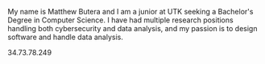 My name is Matthew Butera and I am a junior at UTK seeking a Bachelor's Degree in Computer Science. I have had multiple research positions handling both cybersecurity and data analysis, and my passion is to design software and handle data analysis.

34.73.78.249 
